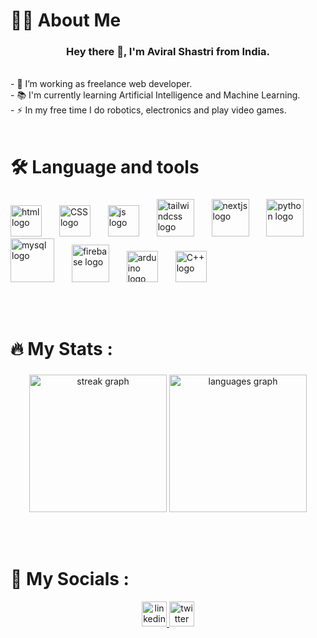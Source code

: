 
<h1 align="left">👩‍💻  About Me</h1>

<h3 align="center" >
Hey there 👋, I'm Aviral Shastri from India.
</h3>

<p align="left"> 
  <br>- 🔭 I’m working as freelance web developer.<br>- 📚 I'm currently learning Artificial Intelligence and Machine Learning.<br>- ⚡ In my free time I do robotics, electronics and play video games.<br><br></p>
  
###

<h1 align="left">🛠 Language and tools</h1>

###

<div align="left" >
  <img src="https://cdn.jsdelivr.net/gh/devicons/devicon/icons/html5/html5-original.svg" height="50" alt="html logo" />
  <img width="20" />
  <img src="https://cdn.jsdelivr.net/gh/devicons/devicon/icons/css3/css3-original.svg" height="50" alt="CSS logo" />
  <img width="20" />
  <img src="https://cdn.jsdelivr.net/gh/devicons/devicon/icons/javascript/javascript-original.svg" height="50" alt="js logo" />
  <img width="20" />
  <img src="https://cdn.jsdelivr.net/gh/devicons/devicon/icons/tailwindcss/tailwindcss-original.svg" height="60" alt="tailwindcss logo" />
  <img width="20" />
  <img src="https://cdn.jsdelivr.net/gh/devicons/devicon/icons/nextjs/nextjs-original.svg" height="60" alt="nextjs logo" />
  <img width="20" />
  <img src="https://cdn.jsdelivr.net/gh/devicons/devicon/icons/python/python-original.svg" height="60" alt="python logo" />
  <img width="20" />
  <img src="https://cdn.jsdelivr.net/gh/devicons/devicon/icons/mysql/mysql-original-wordmark.svg" height="70" alt="mysql logo" />
  <img width="20" />
  <img src="https://cdn.jsdelivr.net/gh/devicons/devicon/icons/firebase/firebase-plain-wordmark.svg" height="60" alt="firebase logo" />
  <img width="20" />
  <img src="https://cdn.jsdelivr.net/gh/devicons/devicon/icons/arduino/arduino-original-wordmark.svg" height="50" alt="arduino logo" />
  <img width="20" />
  <img src="https://cdn.jsdelivr.net/gh/devicons/devicon/icons/cplusplus/cplusplus-original.svg" height="50" alt="C++ logo" />
  <img width="20" />
  <p><br><br></p>
</div>

###

<h1 align="left">🔥   My Stats :</h1>


###

<div align="center">
  <img src="https://streak-stats.demolab.com?user=aviralshastri&locale=en&mode=daily&theme=dark&card_width=400&hide_border=false&border_radius=5&order=3" height="220" alt="streak graph"  />
  <img src="https://github-readme-stats.vercel.app/api/top-langs?username=aviralshastri&locale=en&hide_title=false&layout=compact&card_width=250&langs_count=5&theme=dark&hide_border=false&border_radius=5&order=3" height="220" alt="languages graph"  />
  <p><br><br></p>
</div>

###

<h1 align="left">📱   My Socials :</h1>

<div align="center">
  <a href="https://www.linkedin.com/in/aviral-shastri-104944270?utm_source=share&utm_campaign=share_via&utm_content=profile&utm_medium=android_app">
  <img src="https://img.shields.io/static/v1?message=LinkedIn&logo=linkedin&label=&color=0077B5&logoColor=white&labelColor=&style=for-the-badge" height="40" alt="linkedin logo"  />
  </a>
  <img src="https://img.shields.io/static/v1?message=Twitter&logo=twitter&label=&color=1DA1F2&logoColor=white&labelColor=&style=for-the-badge" height="40" alt="twitter logo"  />
</div>

###
